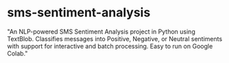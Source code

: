 # sms-sentiment-analysis
"An NLP-powered SMS Sentiment Analysis project in Python using TextBlob. Classifies messages into Positive, Negative, or Neutral sentiments with support for interactive and batch processing. Easy to run on Google Colab."
